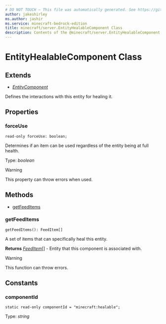 ```yaml
---
# DO NOT TOUCH — This file was automatically generated. See https://github.com/mojang/minecraftapidocsgenerator to modify descriptions, examples, etc.
author: jakeshirley
ms.author: jashir
ms.service: minecraft-bedrock-edition
title: minecraft/server.EntityHealableComponent Class
description: Contents of the @minecraft/server.EntityHealableComponent class.
---
```

# EntityHealableComponent Class

## Extends
- [*EntityComponent*](EntityComponent.md)

Defines the interactions with this entity for healing it.

## Properties

### **forceUse**
`read-only forceUse: boolean;`

Determines if an item can be used regardless of the entity being at full health.

Type: *boolean*

> [!WARNING]
> This property can throw errors when used.

## Methods
- [getFeedItems](#getfeeditems)

### **getFeedItems**
`
getFeedItems(): FeedItem[]
`

A set of items that can specifically heal this entity.

**Returns** [*FeedItem*](FeedItem.md)[] - Entity that this component is associated with.

> [!WARNING]
> This function can throw errors.

## Constants

### **componentId**
`static read-only componentId = "minecraft:healable";`

Type: *string*
